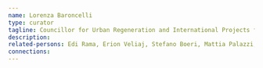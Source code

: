 ```yaml
---
name: Lorenza Baroncelli
type: curator
tagline: Councillor for Urban Regeneration and International Projects for the city of Mantua; Associate for Special Projects at the Serpentine Galleries; Consultant for Urban and Cultural Strategies to Edi Rama and Erion Veliaj
description:
related-persons: Edi Rama, Erion Veliaj, Stefano Boeri, Mattia Palazzi, Hans Ulrich Obrist
connections:
---
```

